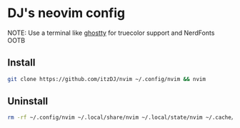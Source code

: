 # DJ's neovim config

NOTE: Use a terminal like [ghostty](https://ghostty.org/) for truecolor support and NerdFonts OOTB

## Install

```bash
git clone https://github.com/itzDJ/nvim ~/.config/nvim && nvim
```

## Uninstall

```bash
rm -rf ~/.config/nvim ~/.local/share/nvim ~/.local/state/nvim ~/.cache/nvim
```
